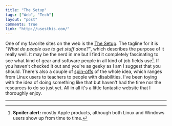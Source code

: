 ```yaml
---
title: "The Setup"
tags: ["Web", "Tech"]
layout: "post"
comments: true
link: "http://usesthis.com/"
---
```


One of my favorite sites on the web is the [The Setup](http://usesthis.com/). The tagline for it is *"What do people use to get stuff done?"*, which describes the purpose of it really well. It may be the nerd in me but I find it completely fascinating to see what kind of gear and software people in all kind of job fields use[^20121202-1]. If you haven't checked it out and you're as geeky as I am I suggest that you should. There's also a couple of [spin-offs](http://usesthis.com/community/) of the whole idea, which ranges from Linux users to teachers to people with disabilities. I've been toying with the idea of doing something like that but haven't had the time nor the resources to do so just yet. All in all it's a little fantastic website that I thoroughly enjoy.

* * *

[^20121202-1]: **Spoiler alert:** mostly Apple products, although both Linux and Windows users show up from time to time.
